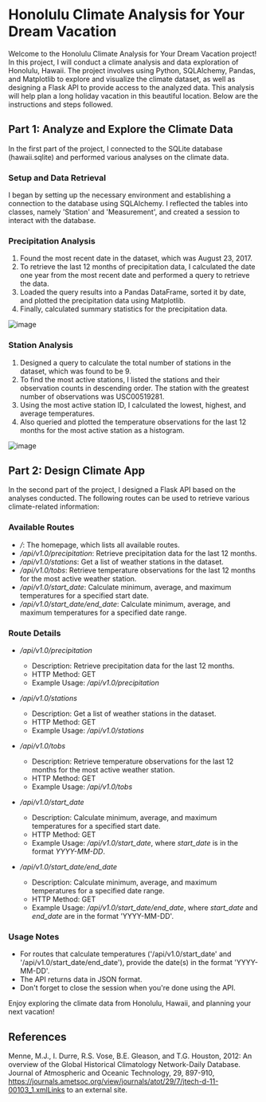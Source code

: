 # Honolulu Climate Analysis for Your Dream Vacation

Welcome to the Honolulu Climate Analysis for Your Dream Vacation project! In this project, I will conduct a climate analysis and data exploration of Honolulu, Hawaii. The project involves using Python, SQLAlchemy, Pandas, and Matplotlib to explore and visualize the climate dataset, as well as designing a Flask API to provide access to the analyzed data. This analysis will help plan a long holiday vacation in this beautiful location. Below are the instructions and steps followed.

## Part 1: Analyze and Explore the Climate Data
In the first part of the project, I connected to the SQLite database (hawaii.sqlite) and performed various analyses on the climate data.

### Setup and Data Retrieval
I began by setting up the necessary environment and establishing a connection to the database using SQLAlchemy. I reflected the tables into classes, namely 'Station' and 'Measurement', and created a session to interact with the database.

### Precipitation Analysis
1. Found the most recent date in the dataset, which was August 23, 2017.
2. To retrieve the last 12 months of precipitation data, I calculated the date one year from the most recent date and performed a query to retrieve the data.
3. Loaded the query results into a Pandas DataFrame, sorted it by date, and plotted the precipitation data using Matplotlib.
4. Finally, calculated summary statistics for the precipitation data.
   
![image](https://github.com/agorvie/sqlalchemy-challenge/assets/122469792/4f32f9b4-89b0-4c2a-999b-d9edba0023d4)


### Station Analysis
1. Designed a query to calculate the total number of stations in the dataset, which was found to be 9.
2. To find the most active stations, I listed the stations and their observation counts in descending order. The station with the greatest number of observations was USC00519281.
3. Using the most active station ID, I calculated the lowest, highest, and average temperatures.
4. Also queried and plotted the temperature observations for the last 12 months for the most active station as a histogram.
   
![image](https://github.com/agorvie/sqlalchemy-challenge/assets/122469792/83d52e68-d827-4622-af83-dafa730cc33c)

## Part 2: Design Climate App
In the second part of the project, I designed a Flask API based on the analyses conducted. The following routes can be used to retrieve various climate-related information:

### Available Routes
 - */*: The homepage, which lists all available routes.
 - */api/v1.0/precipitation*: Retrieve precipitation data for the last 12 months.
 - */api/v1.0/stations*: Get a list of weather stations in the dataset.
 - */api/v1.0/tobs*: Retrieve temperature observations for the last 12 months for the most active weather station.
 - */api/v1.0/start_date*: Calculate minimum, average, and maximum temperatures for a specified start date.
 - */api/v1.0/start_date/end_date*: Calculate minimum, average, and maximum temperatures for a specified date range.

### Route Details
 - */api/v1.0/precipitation*
    * Description: Retrieve precipitation data for the last 12 months.
    * HTTP Method: GET
    * Example Usage: */api/v1.0/precipitation*

 - */api/v1.0/stations*
    * Description: Get a list of weather stations in the dataset.
    * HTTP Method: GET
    * Example Usage: */api/v1.0/stations*

 - */api/v1.0/tobs*
    * Description: Retrieve temperature observations for the last 12 months for the most active weather station.
    * HTTP Method: GET
    * Example Usage: */api/v1.0/tobs*

 - */api/v1.0/start_date*
    * Description: Calculate minimum, average, and maximum temperatures for a specified start date.
    * HTTP Method: GET
    * Example Usage: */api/v1.0/start_date*, where *start_date* is in the format *YYYY-MM-DD*.

 - */api/v1.0/start_date/end_date*
    * Description: Calculate minimum, average, and maximum temperatures for a specified date range.
    * HTTP Method: GET
    * Example Usage: */api/v1.0/start_date/end_date*, where *start_date* and *end_date* are in the format 'YYYY-MM-DD'.

### Usage Notes
- For routes that calculate temperatures ('/api/v1.0/start_date' and '/api/v1.0/start_date/end_date'), provide the date(s) in the format 'YYYY-MM-DD'.
- The API returns data in JSON format.
- Don't forget to close the session when you're done using the API.

Enjoy exploring the climate data from Honolulu, Hawaii, and planning your next vacation!

## References
Menne, M.J., I. Durre, R.S. Vose, B.E. Gleason, and T.G. Houston, 2012: An overview of the Global Historical Climatology Network-Daily Database. Journal of Atmospheric and Oceanic Technology, 29, 897-910, https://journals.ametsoc.org/view/journals/atot/29/7/jtech-d-11-00103_1.xmlLinks to an external site.


